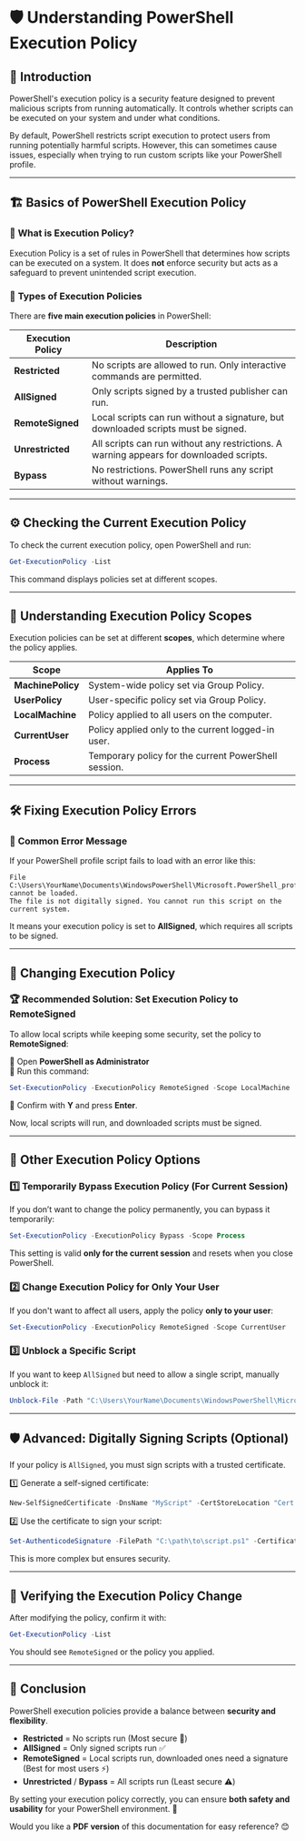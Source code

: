 # 🛡️ **Understanding PowerShell Execution Policy**

## 📌 **Introduction**

PowerShell's execution policy is a security feature designed to prevent malicious scripts from running automatically. It controls whether scripts can be executed on your system and under what conditions.

By default, PowerShell restricts script execution to protect users from running potentially harmful scripts. However, this can sometimes cause issues, especially when trying to run custom scripts like your PowerShell profile.

---

## 🏗️ **Basics of PowerShell Execution Policy**

### 🔹 **What is Execution Policy?**

Execution Policy is a set of rules in PowerShell that determines how scripts can be executed on a system. It does **not** enforce security but acts as a safeguard to prevent unintended script execution.

### 🔹 **Types of Execution Policies**

There are **five main execution policies** in PowerShell:

| Execution Policy | Description                                                                             |
| ---------------- | --------------------------------------------------------------------------------------- |
| **Restricted**   | No scripts are allowed to run. Only interactive commands are permitted.                 |
| **AllSigned**    | Only scripts signed by a trusted publisher can run.                                     |
| **RemoteSigned** | Local scripts can run without a signature, but downloaded scripts must be signed.       |
| **Unrestricted** | All scripts can run without any restrictions. A warning appears for downloaded scripts. |
| **Bypass**       | No restrictions. PowerShell runs any script without warnings.                           |

---

## ⚙️ **Checking the Current Execution Policy**

To check the current execution policy, open PowerShell and run:

```powershell
Get-ExecutionPolicy -List
```

This command displays policies set at different scopes.

---

## 📍 **Understanding Execution Policy Scopes**

Execution policies can be set at different **scopes**, which determine where the policy applies.

| Scope             | Applies To                                           |
| ----------------- | ---------------------------------------------------- |
| **MachinePolicy** | System-wide policy set via Group Policy.             |
| **UserPolicy**    | User-specific policy set via Group Policy.           |
| **LocalMachine**  | Policy applied to all users on the computer.         |
| **CurrentUser**   | Policy applied only to the current logged-in user.   |
| **Process**       | Temporary policy for the current PowerShell session. |

---

## 🛠️ **Fixing Execution Policy Errors**

### 🔹 **Common Error Message**

If your PowerShell profile script fails to load with an error like this:

```
File C:\Users\YourName\Documents\WindowsPowerShell\Microsoft.PowerShell_profile.ps1 cannot be loaded.
The file is not digitally signed. You cannot run this script on the current system.
```

It means your execution policy is set to **AllSigned**, which requires all scripts to be signed.

---

## 🚀 **Changing Execution Policy**

### 🏆 **Recommended Solution: Set Execution Policy to RemoteSigned**

To allow local scripts while keeping some security, set the policy to **RemoteSigned**:

🔹 Open **PowerShell as Administrator**  
🔹 Run this command:

```powershell
Set-ExecutionPolicy -ExecutionPolicy RemoteSigned -Scope LocalMachine
```

🔹 Confirm with **Y** and press **Enter**.

Now, local scripts will run, and downloaded scripts must be signed.

---

## 🎯 **Other Execution Policy Options**

### **1️⃣ Temporarily Bypass Execution Policy (For Current Session)**

If you don’t want to change the policy permanently, you can bypass it temporarily:

```powershell
Set-ExecutionPolicy -ExecutionPolicy Bypass -Scope Process
```

This setting is valid **only for the current session** and resets when you close PowerShell.

### **2️⃣ Change Execution Policy for Only Your User**

If you don't want to affect all users, apply the policy **only to your user**:

```powershell
Set-ExecutionPolicy -ExecutionPolicy RemoteSigned -Scope CurrentUser
```

### **3️⃣ Unblock a Specific Script**

If you want to keep `AllSigned` but need to allow a single script, manually unblock it:

```powershell
Unblock-File -Path "C:\Users\YourName\Documents\WindowsPowerShell\Microsoft.PowerShell_profile.ps1"
```

---

## 🛡️ **Advanced: Digitally Signing Scripts (Optional)**

If your policy is `AllSigned`, you must sign scripts with a trusted certificate.

1️⃣ Generate a self-signed certificate:

```powershell
New-SelfSignedCertificate -DnsName "MyScript" -CertStoreLocation "Cert:\CurrentUser\My"
```

2️⃣ Use the certificate to sign your script:

```powershell
Set-AuthenticodeSignature -FilePath "C:\path\to\script.ps1" -Certificate (Get-ChildItem Cert:\CurrentUser\My -CodeSigningCert)
```

This is more complex but ensures security.

---

## 🔄 **Verifying the Execution Policy Change**

After modifying the policy, confirm it with:

```powershell
Get-ExecutionPolicy -List
```

You should see `RemoteSigned` or the policy you applied.

---

## 🎯 **Conclusion**

PowerShell execution policies provide a balance between **security and flexibility**.

- **Restricted** = No scripts run (Most secure 🚫)
- **AllSigned** = Only signed scripts run ✅
- **RemoteSigned** = Local scripts run, downloaded ones need a signature (Best for most users ⚡)
- **Unrestricted** / **Bypass** = All scripts run (Least secure ⚠️)

By setting your execution policy correctly, you can ensure **both safety and usability** for your PowerShell environment. 🚀

Would you like a **PDF version** of this documentation for easy reference? 😊
